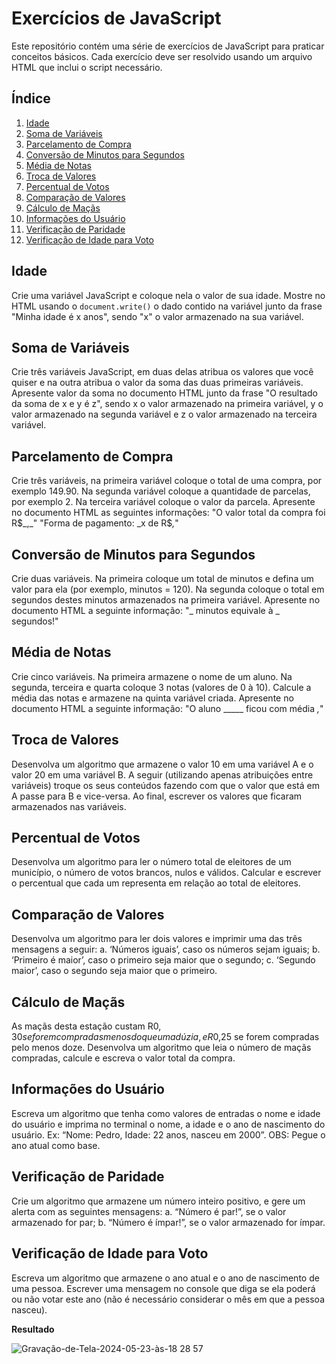 # Exercícios de JavaScript

Este repositório contém uma série de exercícios de JavaScript para praticar conceitos básicos. Cada exercício deve ser resolvido usando um arquivo HTML que inclui o script necessário.

## Índice

1. [Idade](#idade)
2. [Soma de Variáveis](#soma-de-variáveis)
3. [Parcelamento de Compra](#parcelamento-de-compra)
4. [Conversão de Minutos para Segundos](#conversão-de-minutos-para-segundos)
5. [Média de Notas](#média-de-notas)
6. [Troca de Valores](#troca-de-valores)
7. [Percentual de Votos](#percentual-de-votos)
8. [Comparação de Valores](#comparação-de-valores)
9. [Cálculo de Maçãs](#cálculo-de-maçãs)
10. [Informações do Usuário](#informações-do-usuário)
11. [Verificação de Paridade](#verificação-de-paridade)
12. [Verificação de Idade para Voto](#verificação-de-idade-para-voto)

## Idade

Crie uma variável JavaScript e coloque nela o valor de sua idade. Mostre no HTML usando o `document.write()` o dado contido na variável junto da frase "Minha idade é x anos", sendo "x" o valor armazenado na sua variável.

## Soma de Variáveis

Crie três variáveis JavaScript, em duas delas atribua os valores que você quiser e na outra atribua o valor da soma das duas primeiras variáveis. Apresente valor da soma no documento HTML junto da frase "O resultado da soma de x e y é z", sendo x o valor armazenado na primeira variável, y o valor armazenado na segunda variável e z o valor armazenado na terceira variável.

## Parcelamento de Compra

Crie três variáveis, na primeira variável coloque o total de uma compra, por exemplo 149.90. Na segunda variável coloque a quantidade de parcelas, por exemplo 2. Na terceira variável coloque o valor da parcela. Apresente no documento HTML as seguintes informações:
"O valor total da compra foi R$_,_"
"Forma de pagamento: _x de R$_,_"

## Conversão de Minutos para Segundos

Crie duas variáveis. Na primeira coloque um total de minutos e defina um valor para ela (por exemplo, minutos = 120). Na segunda coloque o total em segundos destes minutos armazenados na primeira variável. Apresente no documento HTML a seguinte informação: "_ minutos equivale à _ segundos!"

## Média de Notas

Crie cinco variáveis. Na primeira armazene o nome de um aluno. Na segunda, terceira e quarta coloque 3 notas (valores de 0 à 10). Calcule a média das notas e armazene na quinta variável criada. Apresente no documento HTML a seguinte informação:
"O aluno _____ ficou com média _,_"

## Troca de Valores

Desenvolva um algoritmo que armazene o valor 10 em uma variável A e o valor 20 em uma variável B. A seguir (utilizando apenas atribuições entre variáveis) troque os seus conteúdos fazendo com que o valor que está em A passe para B e vice-versa. Ao final, escrever os valores que ficaram armazenados nas variáveis.

## Percentual de Votos

Desenvolva um algoritmo para ler o número total de eleitores de um município, o número de votos brancos, nulos e válidos. Calcular e escrever o percentual que cada um representa em relação ao total de eleitores.

## Comparação de Valores

Desenvolva um algoritmo para ler dois valores e imprimir uma das três mensagens a seguir:
a. ‘Números iguais’, caso os números sejam iguais;
b. ‘Primeiro é maior’, caso o primeiro seja maior que o segundo;
c. ‘Segundo maior’, caso o segundo seja maior que o primeiro.

## Cálculo de Maçãs

As maçãs desta estação custam R$0,30 se forem compradas menos do que uma dúzia, e R$0,25 se forem compradas pelo menos doze. Desenvolva um algoritmo que leia o número de maçãs compradas, calcule e escreva o valor total da compra.

## Informações do Usuário

Escreva um algoritmo que tenha como valores de entradas o nome e idade do usuário e imprima no terminal o nome, a idade e o ano de nascimento do usuário. Ex: “Nome: Pedro, Idade: 22 anos, nasceu em 2000”.
OBS: Pegue o ano atual como base.

## Verificação de Paridade

Crie um algoritmo que armazene um número inteiro positivo, e gere um alerta com as seguintes mensagens:
a. “Número é par!”, se o valor armazenado for par;
b. “Número é ímpar!”, se o valor armazenado for ímpar.

## Verificação de Idade para Voto

Escreva um algoritmo que armazene o ano atual e o ano de nascimento de uma pessoa. Escrever uma mensagem no console que diga se ela poderá ou não votar este ano (não é necessário considerar o mês em que a pessoa nasceu).

**Resultado**

![Gravação-de-Tela-2024-05-23-às-18 28 57](https://github.com/LucaasOliveira/growdev_turma20/assets/110198679/d087f2e2-7e65-4405-8b7d-029a30cd38af)
